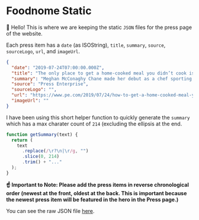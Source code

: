 # Foodnome Static

👋 Hello! This is where we are keeping the static `JSON` files for the press page of the website.

Each press item has a `date` (as ISOString), `title`, `summary`, `source`, `sourceLogo`, `url`, and `imageUrl`.

```json
{
  "date": "2019-07-24T07:00:00.000Z",
  "title": "The only place to get a home-cooked meal you didn’t cook is in Riverside County",
  "summary": "Meghan McConaghy Chane made her debut as a chef sporting a Boston Celtics T-shirt rather than a chef’s coat, sautéing spinach in a cast iron skillet. But she’s the first of what could be a new kind of chef, one with...",
  "source": "Press Enterprise",
  "sourceLogo": "",
  "url": "https://www.pe.com/2019/07/24/how-to-get-a-home-cooked-meal-you-didnt-cook/?fbclid=IwAR0dS4FMGNfqA9oIPHC8f6pYuhpqPWUgixYNl0r4PmiuwlpPTIIxkNhnZ3E",
  "imageUrl": ""
}
```

I have been using this short helper function to quickly generate the `summary` which has a max charater count of `214` (excluding the ellipsis at the end.

```javascript
function getSummary(text) {
  return (
    text
      .replace(/\r?\n|\r/g, "")
      .slice(0, 214)
      .trim() + "..."
  );
}
```

**☝️ Important to Note: Please add the press items in reverse chronological order (newest at the front, oldest at the back. This is important because the newest press item will be featured in the hero in the Press page.)**

You can see the raw JSON file [here](https://raw.githubusercontent.com/foodnome/foodnome-static/master/press.json).
